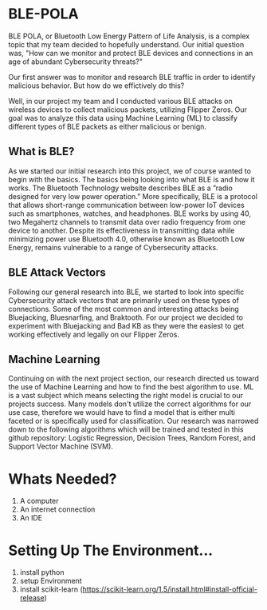 # BLE-POLA

BLE POLA, or Bluetooth Low Energy Pattern of Life Analysis, is a complex topic that my team decided to hopefully understand. Our initial question was, "How can we monitor and protect BLE devices and connections in an age of abundant Cybersecurity threats?" 

Our first answer was to monitor and research BLE traffic in order to identify malicious behavior. But how do we effictively do this?

Well, in our project my team and I conducted various BLE attacks on wireless devices to collect malicious packets, utilizing Flipper Zeros. Our goal was to analyze this data using Machine Learning (ML) to classify different types of BLE packets as either malicious or benign.

## What is BLE?

As we started our initial research into this project, we of course wanted to begin with the basics. The basics being looking into what BLE is and how it works. The Bluetooth Technology website describes BLE as a ”radio designed for very low power operation.” More specifically, BLE is a protocol that allows short-range communication between low-power IoT devices such as smartphones, watches, and headphones. BLE works by using 40, two Megahertz channels to transmit data over radio frequency from one device to another. Despite its effectiveness in transmitting data while minimizing power use Bluetooth 4.0, otherwise known as Bluetooth Low Energy, remains vulnerable to a range of Cybersecurity attacks.

## BLE Attack Vectors

Following our general research into BLE, we started to look into specific Cybersecurity attack vectors that are primarily used on these types of connections. Some of the most common and interesting attacks being Bluejacking, Bluesnarfing, and Braktooth. For our project we decided to experiment with Bluejacking and Bad KB as they were the easiest to get working effectively and legally on our Flipper Zeros.

## Machine Learning

Continuing on with the next project section, our research directed us toward the use of Machine Learning and how to find the best algorithm to use. ML is a vast subject which means selecting the right model is crucial to our projects success. Many models don't utilize the correct algorithms for our use case, therefore we would have to find a model that is either multi faceted or is specifically used for classification. Our research was narrowed down to the following algorithms which will be trained and tested in this github repository: Logistic Regression, Decision Trees, Random Forest, and Support Vector Machine (SVM).

# Whats Needed?

1. A computer
2. An internet connection
3. An IDE

# Setting Up The Environment...

1. install python
2. setup Environment
3. install scikit-learn (https://scikit-learn.org/1.5/install.html#install-official-release)
